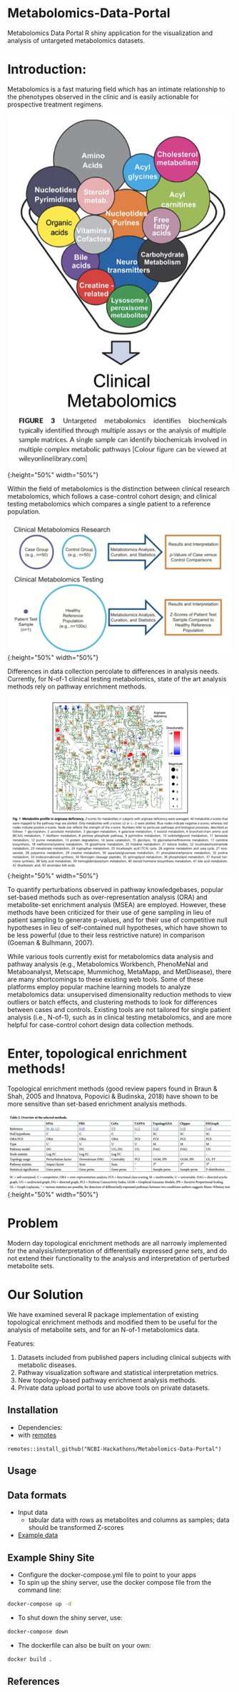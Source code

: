 # Metabolomics-Data-Portal
Metabolomics Data Portal R shiny application for the visualization and analysis of untargeted metabolomics datasets.

# Introduction:
Metabolomics is a fast maturing field which has an intimate relationship to the phenotypes observed in the clinic and is easily actionable for prospective treatment regimens. 

![Metabolomics](papers/Kennedy-et-al_2018.png){:height="50%" width="50%"}

Within the field of metabolomics is the distinction between clinical research metabolomics, which follows a case-control cohort design; and clinical testing metabolomics which compares a single patient to a reference population.

![Data Collection](papers/Kennedy-et-al_2018_2.png){:height="50%" width="50%"}

Differences in data collection percolate to differences in analysis needs. Currently, for N-of-1 clinical testing metabolomics, state of the art analysis methods rely on pathway enrichment methods.

![Introduction](papers/Burrage-et-al_2019.png){:height="50%" width="50%"}

To quantify perturbations observed in pathway knowledgebases, popular set-based methods such as over-representation analysis (ORA) and metabolite-set enrichment analysis (MSEA) are employed. However, these methods have been criticized for their use of gene sampling in lieu of patient sampling to generate p-values, and for their use of competitive null hypotheses in lieu of self-contained null hypotheses, which have shown to be less powerful (due to their less restrictive nature) in comparison (Goeman & Bulhmann, 2007). 

While various tools currently exist for metabolomics data analysis and pathway analysis (e.g., Metabolomics Workbench, PhenoMeNal and Metaboanalyst, Metscape, Mummichog, MetaMapp, and MetDisease), there are many shortcomings to these existing web tools. Some of these platforms employ popular machine learning models to analyze metabolomics data: unsupervised dimensionality reduction methods to view outliers or batch effects, and clustering methods to look for differences between cases and controls. Existing tools are not tailored for single patient analysis (i.e., N-of-1), such as in clinical testing metabolomics, and are more helpful for case-control cohort design data collection methods.

# Enter, topological enrichment methods!
Topological enrichment methods (good review papers found in Braun & Shah, 2005 and Ihnatova, Popovici & Budinska, 2018) have shown to be more sensitive than set-based enrichment analysis methods.

![Existing Topological Enrichment Methods](papers/Ihnatova-Popovici-Budinska_2018.png){:height="50%" width="50%"}

# Problem
Modern day topological enrichment methods are all narrowly implemented for the analysis/interpretation of differentially expressed *gene sets*, and do not extend their functionality to the analysis and interpretation of perturbed metabolite sets.

# Our Solution
We have examined several R package implementation of existing topological enrichment methods and modified them to be useful for the analysis of metabolite sets, and for an N-of-1 metabolomics data.



Features:
1. Datasets included from published papers including clinical subjects with metabolic diseases.
2. Pathway visualization software and statistical interpretation metrics.
3. New topology-based pathway enrichment analysis methods.
4. Private data upload portal to use above tools on private datasets.

## Installation
- Dependencies:
- with [remotes](https://cran.r-project.org/web/packages/remotes/index.html)
```{r}
remotes::install_github("NCBI-Hackathons/Metabolomics-Data-Portal")
```

## Usage

## Data formats
- Input data
  - tabular data with rows as metabolites and columns as samples; data should be transformed Z-scores
- [Example data](https://github.com/NCBI-Hackathons/Metabolomics-Data-Portal/tree/master/data)



## Example Shiny Site
- Configure the docker-compose.yml file to point to your apps
- To spin up the shiny server, use the docker compose file from the command line:
```bash
docker-compose up -d
```
- To shut down the shiny server, use:
```bash
docker-compose down
```
- The dockerfile can also be built on your own:
```bash
docker build .
```

## References
